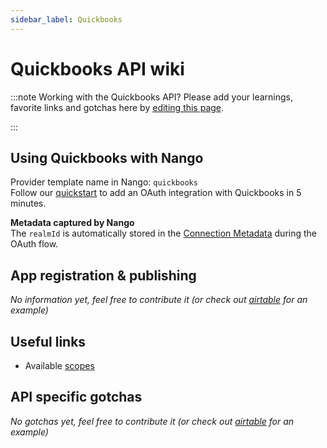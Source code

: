```yaml
---
sidebar_label: Quickbooks
---
```


# Quickbooks API wiki

:::note Working with the Quickbooks API?
Please add your learnings, favorite links and gotchas here by [editing this page](https://github.com/nangohq/nango/tree/master/docs/docs/providers/quickbooks.md).

:::

## Using Quickbooks with Nango

Provider template name in Nango: `quickbooks`  
Follow our [quickstart](../quickstart.md) to add an OAuth integration with Quickbooks in 5 minutes.

**Metadata captured by Nango**  
The `realmId` is automatically stored in the [Connection Metadata](reference/core-concepts.md#metadata) during the OAuth flow.

## App registration & publishing

_No information yet, feel free to contribute it (or check out [airtable](airtable.md) for an example)_

## Useful links

-   Available [scopes](https://developer.intuit.com/app/developer/qbo/docs/learn/scopes)

## API specific gotchas

_No gotchas yet, feel free to contribute it (or check out [airtable](airtable.md) for an example)_
